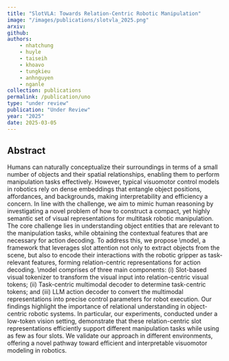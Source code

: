 ```yaml
---
title: "SlotVLA: Towards Relation-Centric Robotic Manipulation"
image: "/images/publications/slotvla_2025.png"
arxiv: 
github: 
authors: 
    - nhatchung
    - huyle
    - taiseih
    - khoavo
    - tungkieu
    - anhnguyen
    - nganle
collection: publications
permalink: /publication/uno
type: "under review"
publication: "Under Review"
year: "2025"
date: 2025-03-05
---
```

<!-- <button class="btn btn-round btn-sm btn-ghost-blue" onclick="location.href='https://arxiv.org/abs/2312.09507'">arXiv</button> -->

## Abstract
Humans can naturally conceptualize their surroundings in terms of a small number of objects and their spatial relationships, enabling them to perform manipulation tasks effectively. 
However, typical visuomotor control models in robotics rely on dense embeddings that entangle object positions, affordances, and backgrounds, making interpretability and efficiency a concern.
In line with the challenge, we aim to mimic human reasoning by investigating a novel problem of how to construct a compact, yet highly semantic set of visual representations for multitask robotic manipulation.
The core challenge lies in understanding object entities that are relevant to the manipulation tasks, while obtaining the contextual features that are necessary for action decoding.
To address this, we propose \model, a framework that leverages slot attention not only to extract objects from the scene, but also to encode their interactions with the robotic gripper as task-relevant features, forming relation-centric representations for action decoding. \model comprises of three main components: (i) Slot-based visual tokenizer to transform the visual input into relation-centric visual tokens; 
(ii) Task-centric multimodal decoder to determine task-centric tokens; and (iii) LLM action decoder
to convert the multimodal representations into precise control parameters for robot execution.
Our findings highlight the importance of relational understanding in object-centric robotic systems.
In particular, our experiments, conducted under a low-token vision setting, demonstrate that these relation-centric slot representations efficiently support different manipulation tasks while using as few as four slots. We validate our approach in different environments, offering a novel pathway toward efficient and interpretable visuomotor modeling in robotics.

